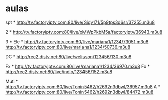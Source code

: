 # aulas
spt * http://tv.factoryiptv.com:80/live/Sidy171/5p9tps3d6sr/37255.m3u8

2 * http://tv.factoryiptv.com:80/live/xMWpPkbM5a/factoryiptv/36943.m3u8

3 * 
Ele * http://tv.factoryiptv.com:80/live/mariana1/1234/73051.m3u8
http://tv.factoryiptv.com:80/live/mariana1/1234/50736.m3u8

DC * http://rec2.distv.net:80/live/welisson/123456/130.m3u8

Fx * http://tv.factoryiptv.com:80/live/mariana1/1234/36970.m3u8
Fx * http://rec2.distv.net:80/live/indio/123456/152.m3u8

Muti * http://tv.factoryiptv.com:80/live/Tonin5462/h2692n3dbwl/36957.m3u8
A * http://tv.factoryiptv.com:80/live/Tonin5462/h2692n3dbwl/84472.m3u8
